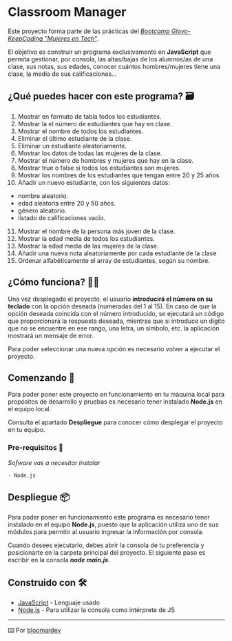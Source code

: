 # Classroom Manager

Este proyecto forma parte de las prácticas del _[Bootcamp Glovo-KeepCoding "Mujeres en Tech"](https://keepcoding.io/nuestros-bootcamps/mujeres-glovo/)_.

El objetivo es construir un programa exclusivamente en **JavaScript** que permita gestionar, por consola, las altas/bajas de los alumnos/as de una clase, sus notas, sus edades, conocer cuántos hombres/mujeres tiene una clase, la media de sus calificaciones...

## ¿Qué puedes hacer con este programa? 🗃️

1. Mostrar en formato de tabla todos los estudiantes.
2. Mostrar la el número de estudiantes que hay en clase.
3. Mostrar el nombre de todos los estudiantes.
4. Eliminar el último estudiante de la clase.
5. Eliminar un estudiante aleatoriamente.
6. Mostrar los datos de todas las mujeres de la clase.
7. Mostrar el número de hombres y mujeres que hay en la clase.
8. Mostrar true o false si todos los estudiantes son mujeres.
9. Mostrar los nombres de los estudiantes que tengan entre 20 y 25 años.
10. Añadir un nuevo estudiante, con los siguientes datos:
  - nombre aleatorio.
  - edad aleatoria entre 20 y 50 años.
  - género aleatorio.
  - listado de calificaciones vacío.
11. Mostrar el nombre de la persona más joven de la clase.
12. Mostrar la edad media de todos los estudiantes.
13. Mostrar la edad media de las mujeres de la clase.
14. Añadir una nueva nota aleatoriamente por cada estudiante de la clase
15. Ordenar alfabéticamente el array de estudiantes, según su nombre.

## ¿Cómo funciona? 👩‍💻

Una vez desplegado el proyecto, el usuario **introducirá el número en su teclado** con la opción deseada (numeradas del 1 al 15). En caso de que la opción deseada coincida con el número introducido, se ejecutará un código que proporcionará la respuesta deseada, mientras que si introduce un dígito que no se encuentre en ese rango, una letra, un símbolo, etc. la aplicación mostrará un mensaje de error.

Para poder seleccionar una nueva opción es necesario volver a ejecutar el proyecto.

## Comenzando 🚀

Para poder poner este proyecto en funcionamiento en tu máquina local para propósitos de desarrollo y pruebas es necesario tener instalado **Node.js** en el equipo local.

Consulta el apartado **Despliegue** para conocer cómo desplegar el proyecto en tu equipo.

### Pre-requisitos 🔧

_Sofware vas a necesitar instalar_

```
- Node.js
```

## Despliegue 📦

Para poder poner en funcionamiento este programa es necesario tener instalado en el equipo **Node.js**, puesto que la aplicación utiliza uno de sus módulos para permitir al usuario ingresar la información por consola.

Cuando desees ejecutarlo, debes abrir la consola de tu preferencia y posicionarte en la carpeta principal del proyecto.
El siguiente paso es escribir en la consola **_node main.js_**.

## Construido con 🛠️

* [JavaScript](#) - Lenguaje usado
* [Node.js](https://nodejs.org/es/) - Para utilizar la consola como intérprete de JS

---
⌨️ Por [blopmardev](https://github.com/blopmardev/)